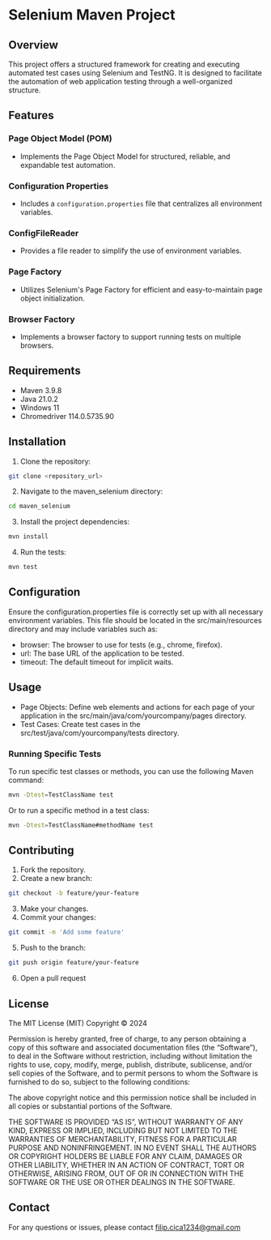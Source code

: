 # Selenium Maven Project

## Overview
This project offers a structured framework for creating and executing automated test cases using Selenium and TestNG. It is designed to facilitate the automation of web application testing through a well-organized structure.

## Features
### Page Object Model (POM)
- Implements the Page Object Model for structured, reliable, and expandable test automation.

### Configuration Properties
- Includes a `configuration.properties` file that centralizes all environment variables.

### ConfigFileReader
- Provides a file reader to simplify the use of environment variables.

### Page Factory
- Utilizes Selenium's Page Factory for efficient and easy-to-maintain page object initialization.

### Browser Factory
- Implements a browser factory to support running tests on multiple browsers.

## Requirements
- Maven 3.9.8
- Java 21.0.2
- Windows 11
- Chromedriver 114.0.5735.90

## Installation
1. Clone the repository:
```sh
git clone <repository_url>
```

2. Navigate to the maven_selenium directory:
```sh
cd maven_selenium
```

3. Install the project dependencies:
```sh
mvn install
```

4. Run the tests:
```sh
mvn test
```

## Configuration
Ensure the configuration.properties file is correctly set up with all necessary environment variables. This file should be located in the src/main/resources directory and may include variables such as:

- browser: The browser to use for tests (e.g., chrome, firefox).
- url: The base URL of the application to be tested.
- timeout: The default timeout for implicit waits.

## Usage
- Page Objects: Define web elements and actions for each page of your application in the src/main/java/com/yourcompany/pages directory.
- Test Cases: Create test cases in the src/test/java/com/yourcompany/tests directory.
### Running Specific Tests
To run specific test classes or methods, you can use the following Maven command:
```sh
mvn -Dtest=TestClassName test
```

Or to run a specific method in a test class:
```sh
mvn -Dtest=TestClassName#methodName test
```

## Contributing
1. Fork the repository.
2. Create a new branch:
```sh
git checkout -b feature/your-feature
```
3. Make your changes.
4. Commit your changes:
```sh
git commit -m 'Add some feature'
```
5. Push to the branch:
```sh
git push origin feature/your-feature
```
6. Open a pull request

## License
The MIT License (MIT)
Copyright © 2024 <copyright holders>

Permission is hereby granted, free of charge, to any person obtaining a copy of this software and associated documentation files (the “Software”), to deal in the Software without restriction, including without limitation the rights to use, copy, modify, merge, publish, distribute, sublicense, and/or sell copies of the Software, and to permit persons to whom the Software is furnished to do so, subject to the following conditions:

The above copyright notice and this permission notice shall be included in all copies or substantial portions of the Software.

THE SOFTWARE IS PROVIDED “AS IS”, WITHOUT WARRANTY OF ANY KIND, EXPRESS OR IMPLIED, INCLUDING BUT NOT LIMITED TO THE WARRANTIES OF MERCHANTABILITY, FITNESS FOR A PARTICULAR PURPOSE AND NONINFRINGEMENT. IN NO EVENT SHALL THE AUTHORS OR COPYRIGHT HOLDERS BE LIABLE FOR ANY CLAIM, DAMAGES OR OTHER LIABILITY, WHETHER IN AN ACTION OF CONTRACT, TORT OR OTHERWISE, ARISING FROM, OUT OF OR IN CONNECTION WITH THE SOFTWARE OR THE USE OR OTHER DEALINGS IN THE SOFTWARE.

## Contact
For any questions or issues, please contact filip.cica1234@gmail.com


